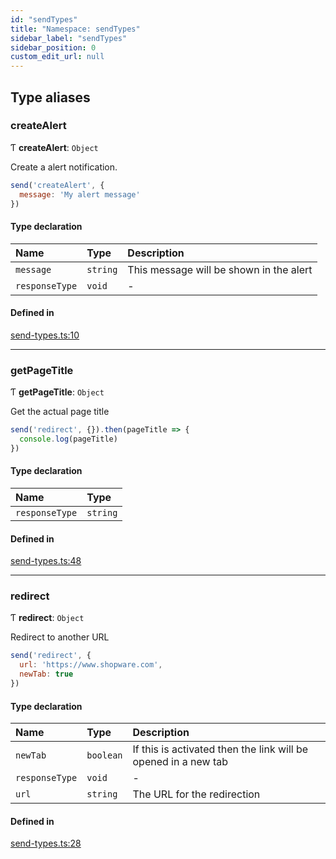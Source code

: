 ```yaml
---
id: "sendTypes"
title: "Namespace: sendTypes"
sidebar_label: "sendTypes"
sidebar_position: 0
custom_edit_url: null
---
```


## Type aliases

### createAlert

Ƭ **createAlert**: `Object`

Create a alert notification.

```js
send('createAlert', {
  message: 'My alert message'
})
```

#### Type declaration

| Name | Type | Description |
| :------ | :------ | :------ |
| `message` | `string` | This message will be shown in the alert |
| `responseType` | `void` | - |

#### Defined in

[send-types.ts:10](https://github.com/shopware/admin-app-actions/blob/bc5c7bb/lib/send-types.ts#L10)

___

### getPageTitle

Ƭ **getPageTitle**: `Object`

Get the actual page title
```js
send('redirect', {}).then(pageTitle => {
  console.log(pageTitle)
})
```

#### Type declaration

| Name | Type |
| :------ | :------ |
| `responseType` | `string` |

#### Defined in

[send-types.ts:48](https://github.com/shopware/admin-app-actions/blob/bc5c7bb/lib/send-types.ts#L48)

___

### redirect

Ƭ **redirect**: `Object`

Redirect to another URL

```js
send('redirect', {
  url: 'https://www.shopware.com',
  newTab: true
})
```

#### Type declaration

| Name | Type | Description |
| :------ | :------ | :------ |
| `newTab` | `boolean` | If this is activated then the link will be opened in a new tab |
| `responseType` | `void` | - |
| `url` | `string` | The URL for the redirection |

#### Defined in

[send-types.ts:28](https://github.com/shopware/admin-app-actions/blob/bc5c7bb/lib/send-types.ts#L28)
